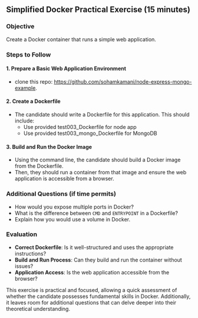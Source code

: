 ## Simplified Docker Practical Exercise (15 minutes)

### Objective
Create a Docker container that runs a simple web application.

### Steps to Follow

#### 1. Prepare a Basic Web Application Environment
- clone this repo: https://github.com/sohamkamani/node-express-mongo-example.

#### 2. Create a Dockerfile
- The candidate should write a Dockerfile for this application. This should include:
  - Use provided test003_Dockerfile for node app
  - Use provided test003_mongo_Dockerfile for MongoDB

#### 3. Build and Run the Docker Image
- Using the command line, the candidate should build a Docker image from the Dockerfile.
- Then, they should run a container from that image and ensure the web application is accessible from a browser.

### Additional Questions (if time permits)
- How would you expose multiple ports in Docker?
- What is the difference between `CMD` and `ENTRYPOINT` in a Dockerfile?
- Explain how you would use a volume in Docker.

### Evaluation
- **Correct Dockerfile**: Is it well-structured and uses the appropriate instructions?
- **Build and Run Process**: Can they build and run the container without issues?
- **Application Access**: Is the web application accessible from the browser?

This exercise is practical and focused, allowing a quick assessment of whether the candidate possesses fundamental skills in Docker. Additionally, it leaves room for additional questions that can delve deeper into their theoretical understanding.
